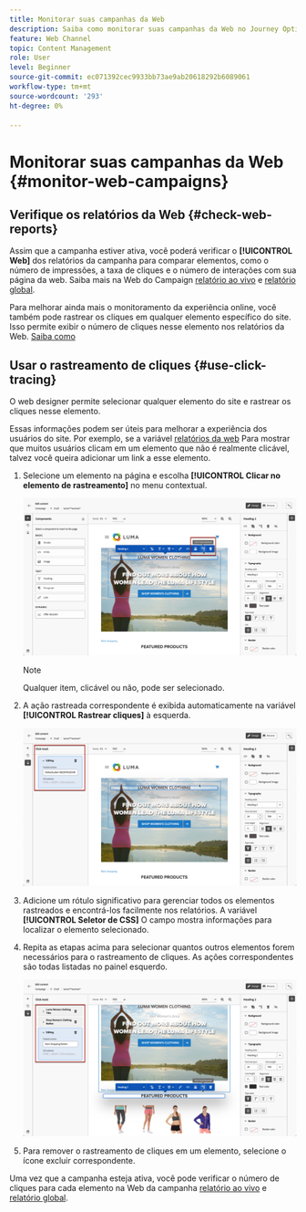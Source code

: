 ```yaml
---
title: Monitorar suas campanhas da Web
description: Saiba como monitorar suas campanhas da Web no Journey Optimizer
feature: Web Channel
topic: Content Management
role: User
level: Beginner
source-git-commit: ec071392cec9933bb73ae9ab20618292b6089061
workflow-type: tm+mt
source-wordcount: '293'
ht-degree: 0%

---
```


# Monitorar suas campanhas da Web {#monitor-web-campaigns}

## Verifique os relatórios da Web {#check-web-reports}

Assim que a campanha estiver ativa, você poderá verificar o **[!UICONTROL Web]** dos relatórios da campanha para comparar elementos, como o número de impressões, a taxa de cliques e o número de interações com sua página da web. Saiba mais na Web do Campaign [relatório ao vivo](../reports/campaign-live-report.md#web-tab) e [relatório global](../reports/campaign-global-report.md#web-tab).

Para melhorar ainda mais o monitoramento da experiência online, você também pode rastrear os cliques em qualquer elemento específico do site. Isso permite exibir o número de cliques nesse elemento nos relatórios da Web. [Saiba como](#use-click-tracing)

## Usar o rastreamento de cliques {#use-click-tracing}

O web designer permite selecionar qualquer elemento do site e rastrear os cliques nesse elemento.

Essas informações podem ser úteis para melhorar a experiência dos usuários do site. Por exemplo, se a variável [relatórios da web](../reports/campaign-global-report.md#web-tab) Para mostrar que muitos usuários clicam em um elemento que não é realmente clicável, talvez você queira adicionar um link a esse elemento.

1. Selecione um elemento na página e escolha **[!UICONTROL Clicar no elemento de rastreamento]** no menu contextual.

   ![](assets/web-designer-click-track.png)

   >[!NOTE]
   >
   >Qualquer item, clicável ou não, pode ser selecionado.

1. A ação rastreada correspondente é exibida automaticamente na variável **[!UICONTROL Rastrear cliques]** à esquerda.

   ![](assets/web-designer-click-track-pane.png)

1. Adicione um rótulo significativo para gerenciar todos os elementos rastreados e encontrá-los facilmente nos relatórios. A variável **[!UICONTROL Seletor de CSS]** O campo mostra informações para localizar o elemento selecionado.

1. Repita as etapas acima para selecionar quantos outros elementos forem necessários para o rastreamento de cliques. As ações correspondentes são todas listadas no painel esquerdo.

   ![](assets/web-designer-click-tracking-actions.png)

1. Para remover o rastreamento de cliques em um elemento, selecione o ícone excluir correspondente.

Uma vez que a campanha esteja ativa, você pode verificar o número de cliques para cada elemento na Web da campanha [relatório ao vivo](../reports/campaign-live-report.md#web-tab) e [relatório global](../reports/campaign-global-report.md#web-tab).
